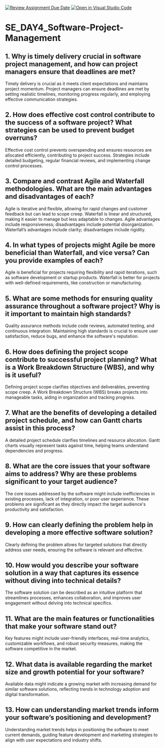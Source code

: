 [![Review Assignment Due Date](https://classroom.github.com/assets/deadline-readme-button-22041afd0340ce965d47ae6ef1cefeee28c7c493a6346c4f15d667ab976d596c.svg)](https://classroom.github.com/a/9pw6JKcu)
[![Open in Visual Studio Code](https://classroom.github.com/assets/open-in-vscode-2e0aaae1b6195c2367325f4f02e2d04e9abb55f0b24a779b69b11b9e10269abc.svg)](https://classroom.github.com/online_ide?assignment_repo_id=15640846&assignment_repo_type=AssignmentRepo)
# SE_DAY4_Software-Project-Management
## 1. Why is timely delivery crucial in software project management, and how can project managers ensure that deadlines are met?
Timely delivery is crucial as it meets client expectations and maintains project momentum. Project managers can ensure deadlines are met by setting realistic timelines, monitoring progress regularly, and employing effective communication strategies.
## 2. How does effective cost control contribute to the success of a software project? What strategies can be used to prevent budget overruns?
Effective cost control prevents overspending and ensures resources are allocated efficiently, contributing to project success. Strategies include detailed budgeting, regular financial reviews, and implementing change control processes.
## 3. Compare and contrast Agile and Waterfall methodologies. What are the main advantages and disadvantages of each?
Agile is iterative and flexible, allowing for rapid changes and customer feedback but can lead to scope creep. Waterfall is linear and structured, making it easier to manage but less adaptable to changes. Agile advantages include responsiveness; disadvantages include potential disorganization. Waterfall’s advantages include clarity; disadvantages include rigidity.
## 4. In what types of projects might Agile be more beneficial than Waterfall, and vice versa? Can you provide examples of each?
Agile is beneficial for projects requiring flexibility and rapid iterations, such as software development or startup products. Waterfall is better for projects with well-defined requirements, like construction or manufacturing.
## 5. What are some methods for ensuring quality assurance throughout a software project? Why is it important to maintain high standards?
Quality assurance methods include code reviews, automated testing, and continuous integration. Maintaining high standards is crucial to ensure user satisfaction, reduce bugs, and enhance the software's reputation.
## 6. How does defining the project scope contribute to successful project planning? What is a Work Breakdown Structure (WBS), and why is it useful?
Defining project scope clarifies objectives and deliverables, preventing scope creep. A Work Breakdown Structure (WBS) breaks projects into manageable tasks, aiding in organization and tracking progress.
## 7. What are the benefits of developing a detailed project schedule, and how can Gantt charts assist in this process?
A detailed project schedule clarifies timelines and resource allocation. Gantt charts visually represent tasks against time, helping teams understand dependencies and progress.
## 8. What are the core issues that your software aims to address? Why are these problems significant to your target audience?
The core issues addressed by the software might include inefficiencies in existing processes, lack of integration, or poor user experience. These problems are significant as they directly impact the target audience's productivity and satisfaction.
## 9. How can clearly defining the problem help in developing a more effective software solution?
Clearly defining the problem allows for targeted solutions that directly address user needs, ensuring the software is relevant and effective.
## 10. How would you describe your software solution in a way that captures its essence without diving into technical details?
The software solution can be described as an intuitive platform that streamlines processes, enhances collaboration, and improves user engagement without delving into technical specifics.
## 11. What are the main features or functionalities that make your software stand out?
Key features might include user-friendly interfaces, real-time analytics, customizable workflows, and robust security measures, making the software competitive in the market.
## 12. What data is available regarding the market size and growth potential for your software?
Available data might indicate a growing market with increasing demand for similar software solutions, reflecting trends in technology adoption and digital transformation.
## 13. How can understanding market trends inform your software’s positioning and development?
Understanding market trends helps in positioning the software to meet current demands, guiding feature development and marketing strategies to align with user expectations and industry shifts.
